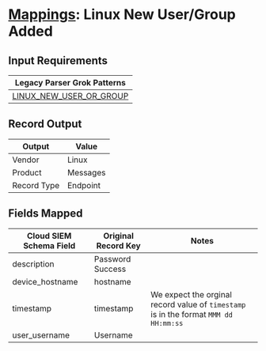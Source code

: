 # [Mappings](README.md): Linux New User/Group Added

## Input Requirements

|Legacy Parser Grok Patterns|
|-------------|
|[LINUX_NEW_USER_OR_GROUP](../legacy_parsers/LINUX_NEW_USER_OR_GROUP.md)|

## Record Output

|Output|Value|
|------|-----|
|Vendor|Linux|
|Product|Messages|
|Record Type|Endpoint|

## Fields Mapped

|Cloud SIEM Schema Field|Original Record Key|Notes|
|-----------------------|-------------------|-----|
|description|Password Success||
|device_hostname|hostname||
|timestamp|timestamp|We expect the orginal record value of `timestamp` is in the format `MMM dd HH:mm:ss`|
|user_username|Username||


